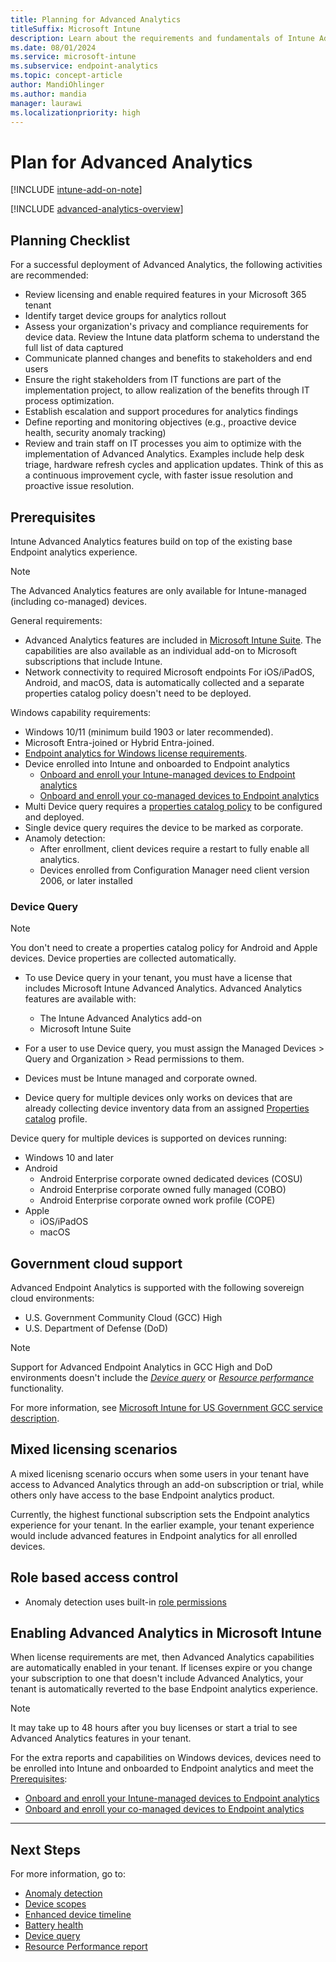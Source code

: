 ```yaml
---
title: Planning for Advanced Analytics
titleSuffix: Microsoft Intune
description: Learn about the requirements and fundamentals of Intune Advanced Analytics
ms.date: 08/01/2024
ms.service: microsoft-intune
ms.subservice: endpoint-analytics
ms.topic: concept-article
author: MandiOhlinger
ms.author: mandia
manager: laurawi
ms.localizationpriority: high
---
```


# Plan for Advanced Analytics

[!INCLUDE [intune-add-on-note](../intune-service/includes/intune-add-on-note.md)]

[!INCLUDE [advanced-analytics-overview](includes/advanced-analytics-overview.md)]

## Planning Checklist

For a successful deployment of Advanced Analytics, the following activities are recommended:

- Review licensing and enable required features in your Microsoft 365 tenant
- Identify target device groups for analytics rollout
- Assess your organization's privacy and compliance requirements for device data. Review the Intune data platform schema to understand the full list of data captured
- Communicate planned changes and benefits to stakeholders and end users
- Ensure the right stakeholders from IT functions are part of the implementation project, to allow realization of the benefits through IT process optimization.
- Establish escalation and support procedures for analytics findings
- Define reporting and monitoring objectives (e.g., proactive device health, security anomaly tracking)
- Review and train staff on IT processes you aim to optimize with the implementation of Advanced Analytics. Examples include help desk triage, hardware refresh cycles and application updates. Think of this as a continuous improvement cycle, with faster issue resolution and proactive issue resolution.

## Prerequisites

Intune Advanced Analytics features build on top of the existing base Endpoint analytics experience.

> [!NOTE]
> The Advanced Analytics features are only available for Intune-managed (including co-managed) devices.

General requirements:

- Advanced Analytics features are included in [Microsoft Intune Suite](../intune-service/fundamentals/intune-add-ons.md). The capabilities are also available as an individual add-on to Microsoft subscriptions that include Intune.
- Network connectivity to required Microsoft endpoints
 For iOS/iPadOS, Android, and macOS, data is automatically collected and a separate properties catalog policy doesn't need to be deployed.

Windows capability requirements:

- Windows 10/11 (minimum build 1903 or later recommended).
- Microsoft Entra-joined or Hybrid Entra-joined.
- [Endpoint analytics for Windows license requirements](enroll-intune.md#licensing-prerequisites).
- Device enrolled into Intune and onboarded to Endpoint analytics
  - [Onboard and enroll your Intune-managed devices to Endpoint analytics](enroll-intune.md)
  - [Onboard and enroll your co-managed devices to Endpoint analytics](enroll-configmgr.md)
- Multi Device query requires a [properties catalog policy](/intune/intune-service/configuration/properties-catalog) to be configured and deployed.
- Single device query requires the device to be marked as corporate.
- Anamoly detection:
  - After enrollment, client devices require a restart to fully enable all analytics. <!--7698085-->
  - Devices enrolled from Configuration Manager need client version 2006, or later installed

### Device Query

> [!NOTE]
> You don't need to create a properties catalog policy for Android and Apple devices. Device properties are collected automatically.

- To use Device query in your tenant, you must have a license that includes Microsoft Intune Advanced Analytics. Advanced Analytics features are available with:

  - The Intune Advanced Analytics add-on
  - Microsoft Intune Suite

- For a user to use Device query, you must assign the Managed Devices > Query and Organization > Read permissions to them.

- Devices must be Intune managed and corporate owned.

- Device query for multiple devices only works on devices that are already collecting device inventory data from an assigned [Properties catalog](../intune-service/configuration/properties-catalog.md) profile. 

Device query for multiple devices is supported on devices running:  

- Windows 10 and later  
- Android  
  - Android Enterprise corporate owned dedicated devices (COSU)  
  - Android Enterprise corporate owned fully managed (COBO)  
  - Android Enterprise corporate owned work profile (COPE)  
- Apple  
  - iOS/iPadOS  
  - macOS  

## Government cloud support

Advanced Endpoint Analytics is supported with the following sovereign cloud environments:

- U.S. Government Community Cloud (GCC) High
- U.S. Department of Defense (DoD)

> [!NOTE]
>
> Support for Advanced Endpoint Analytics in GCC High and DoD environments doesn't include the [*Device query*](device-query.md) or [*Resource performance*](resource-performance-report.md) functionality.

For more information, see [Microsoft Intune for US Government GCC service description](../intune-service/fundamentals/intune-govt-service-description.md).

## Mixed licensing scenarios

A mixed licenisng scenario occurs when some users in your tenant have access to Advanced Analytics through an add-on subscription or trial, while others only have access to the base Endpoint analytics product.

Currently, the highest functional subscription sets the Endpoint analytics experience for your tenant. In the earlier example, your tenant experience would include advanced features in Endpoint analytics for all enrolled devices.

## Role based access control

- Anomaly detection uses built-in [role permissions](overview.md#built-in-role-permissions)  

## Enabling Advanced Analytics in Microsoft Intune

When license requirements are met, then Advanced Analytics capabilities are automatically enabled in your tenant. If licenses expire or you change your subscription to one that doesn't include Advanced Analytics, your tenant is automatically reverted to the base Endpoint analytics experience.

> [!NOTE]
> It may take up to 48 hours after you buy licenses or start a trial to see Advanced Analytics features in your tenant.

For the extra reports and capabilities on Windows devices, devices need to be enrolled into Intune and onboarded to Endpoint analytics and meet the [Prerequisites](#prerequisites):

- [Onboard and enroll your Intune-managed devices to Endpoint analytics](enroll-intune.md)
- [Onboard and enroll your co-managed devices to Endpoint analytics](enroll-configmgr.md)

---

## Next Steps

For more information, go to:

- [Anomaly detection](anomaly-detection.md)
- [Device scopes](device-scopes.md)
- [Enhanced device timeline](enhanced-device-timeline.md)  
- [Battery health](battery-health.md)
- [Device query](device-query.md)
- [Resource Performance report](resource-performance-report.md)
